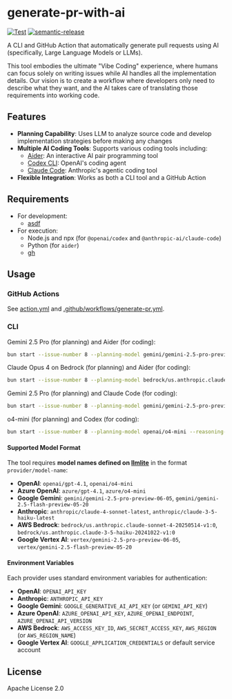 # generate-pr-with-ai

[![Test](https://github.com/WillBooster/generate-pr-with-ai/actions/workflows/test.yml/badge.svg)](https://github.com/WillBooster/generate-pr-with-ai/actions/workflows/test.yml)
[![semantic-release](https://img.shields.io/badge/%20%20%F0%9F%93%A6%F0%9F%9A%80-semantic--release-e10079.svg)](https://github.com/semantic-release/semantic-release)

A CLI and GitHub Action that automatically generate pull requests using AI (specifically, Large Language Models or LLMs).

This tool embodies the ultimate "Vibe Coding" experience, where humans can focus solely on writing issues while AI handles all the implementation details. Our vision is to create a workflow where developers only need to describe what they want, and the AI takes care of translating those requirements into working code.

## Features

- **Planning Capability**: Uses LLM to analyze source code and develop implementation strategies before making any changes
- **Multiple AI Coding Tools**: Supports various coding tools including:
  - [Aider](https://aider.chat/): An interactive AI pair programming tool
  - [Codex CLI](https://github.com/openai/codex): OpenAI's coding agent
  - [Claude Code](https://github.com/anthropics/claude-code): Anthropic's agentic coding tool
- **Flexible Integration**: Works as both a CLI tool and a GitHub Action

## Requirements

- For development:
  - [asdf](https://asdf-vm.com/)
- For execution:
  - Node.js and npx (for `@openai/codex` and `@anthropic-ai/claude-code`)
  - Python (for `aider`)
  - [gh](https://github.com/cli/cli)

## Usage

### GitHub Actions

See [action.yml](action.yml) and [.github/workflows/generate-pr.yml](.github/workflows/generate-pr.yml).

### CLI

Gemini 2.5 Pro (for planning) and Aider (for coding):

```sh
bun start --issue-number 8 --planning-model gemini/gemini-2.5-pro-preview-06-05 --reasoning-effort high --repomix-extra-args="--compress --remove-empty-lines --include 'src/**/*.ts'" --aider-extra-args="--model gemini/gemini-2.5-pro-preview-06-05 --edit-format diff-fenced --test-cmd='yarn check-for-ai' --auto-test"
```

Claude Opus 4 on Bedrock (for planning) and Aider (for coding):

```sh
bun start --issue-number 8 --planning-model bedrock/us.anthropic.claude-opus-4-20250514-v1:0 --reasoning-effort high --repomix-extra-args="--compress --remove-empty-lines --include 'src/**/*.ts'" --aider-extra-args="--model bedrock/us.anthropic.claude-opus-4-20250514-v1:0 --test-cmd='yarn check-for-ai' --auto-test"
```

Gemini 2.5 Pro (for planning) and Claude Code (for coding):

```sh
bun start --issue-number 8 --planning-model gemini/gemini-2.5-pro-preview-06-05 --reasoning-effort high --repomix-extra-args="--compress --remove-empty-lines --include 'src/**/*.ts'" --coding-tool claude-code
```

o4-mini (for planning) and Codex (for coding):

```sh
bun start --issue-number 8 --planning-model openai/o4-mini --reasoning-effort high --repomix-extra-args="--compress --remove-empty-lines --include 'src/**/*.ts'" --coding-tool codex
```

#### Supported Model Format

The tool requires **model names defined on [llmlite](https://docs.litellm.ai/docs/providers)** in the format `provider/model-name`:

- **OpenAI**: `openai/gpt-4.1`, `openai/o4-mini`
- **Azure OpenAI**: `azure/gpt-4.1`, `azure/o4-mini`
- **Google Gemini**: `gemini/gemini-2.5-pro-preview-06-05`, `gemini/gemini-2.5-flash-preview-05-20`
- **Anthropic**: `anthropic/claude-4-sonnet-latest`, `anthropic/claude-3-5-haiku-latest`
- **AWS Bedrock**: `bedrock/us.anthropic.claude-sonnet-4-20250514-v1:0`, `bedrock/us.anthropic.claude-3-5-haiku-20241022-v1:0`
- **Google Vertex AI**: `vertex/gemini-2.5-pro-preview-06-05`, `vertex/gemini-2.5-flash-preview-05-20`

#### Environment Variables

Each provider uses standard environment variables for authentication:

- **OpenAI**: `OPENAI_API_KEY`
- **Anthropic**: `ANTHROPIC_API_KEY`
- **Google Gemini**: `GOOGLE_GENERATIVE_AI_API_KEY` (or `GEMINI_API_KEY`)
- **Azure OpenAI**: `AZURE_OPENAI_API_KEY`, `AZURE_OPENAI_ENDPOINT`, `AZURE_OPENAI_API_VERSION`
- **AWS Bedrock**: `AWS_ACCESS_KEY_ID`, `AWS_SECRET_ACCESS_KEY`, `AWS_REGION` (or `AWS_REGION_NAME`)
- **Google Vertex AI**: `GOOGLE_APPLICATION_CREDENTIALS` or default service account

## License

Apache License 2.0
